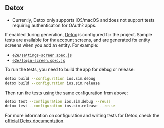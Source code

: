 ## Detox
- Currently, Detox only supports iOS/macOS and does not support tests requiring authentication for OAuth2 apps.  

If enabled during generation, [Detox](https://github.com/wix/Detox) is configured for the project.  Sample tests are available for the account screens, and are generated for entity screens when you add an entity.  For example:

 - [`e2e/settings-screen.spec.js`](https://github.com/ruddell/ignite-jhipster/blob/53d1d3e9cd5bd4fbba5ca8b20d7334a9b7ad24f4/boilerplate/e2e/settings-screen.spec.js)
 - [`e2e/login-screen.spec.js`](https://github.com/ruddell/ignite-jhipster/blob/master/boilerplate/e2e/login-screen.spec.js)

To run the tests, you need to build the app for debug or release:
```bash
detox build --configuration ios.sim.debug
detox build --configuration ios.sim.release
```
Then run the tests using the same configuration from above:
```bash
detox test --configuration ios.sim.debug --reuse
detox test --configuration ios.sim.release --reuse
```
 
For more information on configuration and writing tests for Detox, check the [official Detox documentation](https://github.com/wix/Detox/blob/master/docs/README.md).

